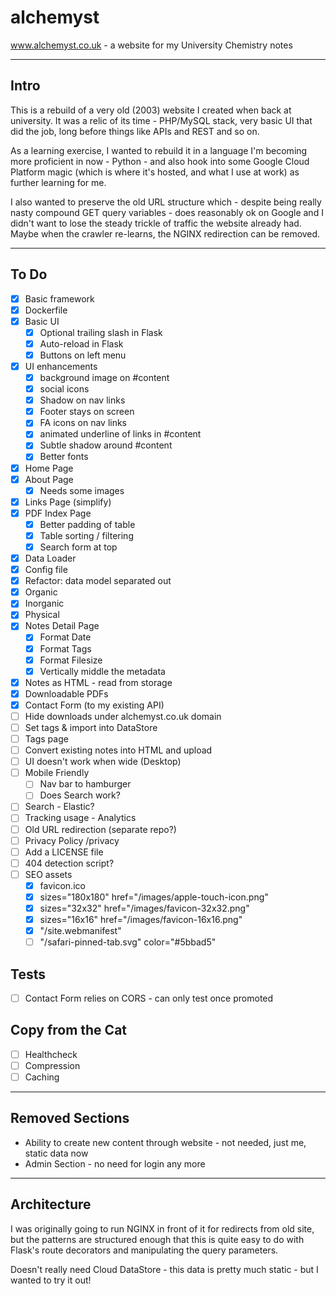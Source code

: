 # alchemyst

www.alchemyst.co.uk - a website for my University Chemistry notes

---

## Intro

This is a rebuild of a very old (2003) website I created when back at university. It was a relic of its time - PHP/MySQL stack, very basic UI that did the job, long before things like APIs and REST and so on.

As a learning exercise, I wanted to rebuild it in a language I'm becoming more proficient in now - Python - and also hook into some Google Cloud Platform magic (which is where it's hosted, and what I use at work) as further learning for me.

I also wanted to preserve the old URL structure which - despite being really nasty compound GET query variables - does reasonably ok on Google and I didn't want to lose the steady trickle of traffic the website already had. Maybe when the crawler re-learns, the NGINX redirection can be removed.

---

## To Do

- [x] Basic framework
- [x] Dockerfile
- [x] Basic UI
  - [x] Optional trailing slash in Flask
  - [x] Auto-reload in Flask
  - [x] Buttons on left menu
- [x] UI enhancements
  - [x] background image on #content
  - [x] social icons
  - [x] Shadow on nav links
  - [x] Footer stays on screen
  - [x] FA icons on nav links
  - [x] animated underline of links in #content
  - [x] Subtle shadow around #content
  - [x] Better fonts
- [x] Home Page
- [x] About Page
  - [x] Needs some images
- [x] Links Page (simplify)
- [x] PDF Index Page
  - [x] Better padding of table
  - [x] Table sorting / filtering
  - [x] Search form at top
- [x] Data Loader
- [x] Config file
- [x] Refactor: data model separated out
- [x] Organic
- [x] Inorganic
- [x] Physical
- [x] Notes Detail Page
  - [x] Format Date
  - [x] Format Tags
  - [x] Format Filesize
  - [x] Vertically middle the metadata
- [x] Notes as HTML - read from storage
- [x] Downloadable PDFs
- [x] Contact Form (to my existing API)
- [ ] Hide downloads under alchemyst.co.uk domain
- [ ] Set tags & import into DataStore
- [ ] Tags page
- [ ] Convert existing notes into HTML and upload
- [ ] UI doesn't work when wide (Desktop)
- [ ] Mobile Friendly
  - [ ] Nav bar to hamburger
  - [ ] Does Search work?
- [ ] Search - Elastic?
- [ ] Tracking usage - Analytics
- [ ] Old URL redirection (separate repo?)
- [ ] Privacy Policy /privacy
- [ ] Add a LICENSE file
- [ ] 404 detection script?
- [ ] SEO assets
  - [x] favicon.ico
  - [x] sizes="180x180" href="/images/apple-touch-icon.png"
  - [x] sizes="32x32" href="/images/favicon-32x32.png"
  - [x] sizes="16x16" href="/images/favicon-16x16.png"
  - [x] "/site.webmanifest"
  - [ ] "/safari-pinned-tab.svg" color="#5bbad5"

## Tests

- [ ] Contact Form relies on CORS - can only test once promoted

## Copy from the Cat

- [ ] Healthcheck
- [ ] Compression
- [ ] Caching

---

## Removed Sections

- Ability to create new content through website - not needed, just me, static data now
- Admin Section - no need for login any more

---

## Architecture

I was originally going to run NGINX in front of it for redirects from old site, but the patterns are structured enough that this is quite easy to do with Flask's route decorators and manipulating the query parameters.

Doesn't really need Cloud DataStore - this data is pretty much static - but I wanted to try it out!
